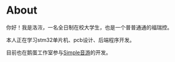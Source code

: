 # About
你好！我是洛洃，一名全日制在校大学生，也是一个普普通通的福瑞控。

本人正在学习stm32单片机、pcb设计、后端程序开发。

目前也在鹅蛋工作室参与<a href="https://space.bilibili.com/1627025757" target="_blank">Simple音游</a>的开发。

